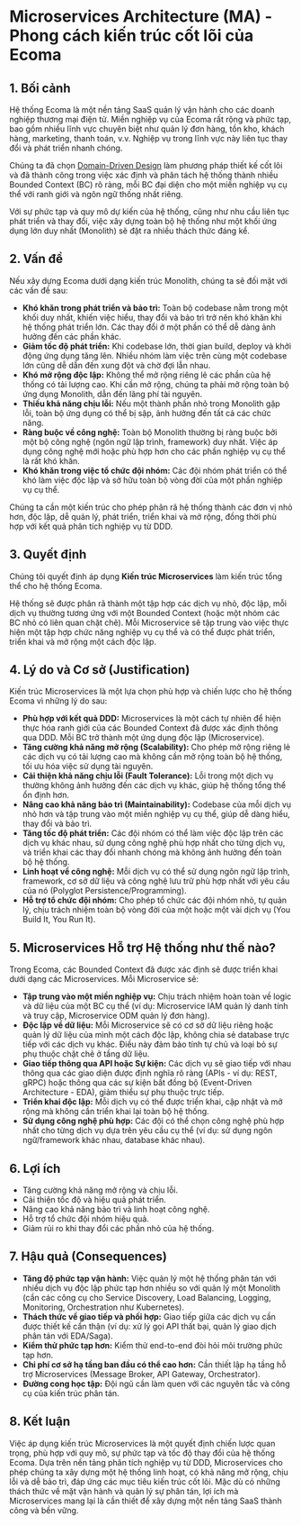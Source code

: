 # **Microservices Architecture (MA) - Phong cách kiến trúc cốt lõi của Ecoma**

## **1\. Bối cảnh**

Hệ thống Ecoma là một nền tảng SaaS quản lý vận hành cho các doanh nghiệp thương mại điện tử. Miền nghiệp vụ của Ecoma rất rộng và phức tạp, bao gồm nhiều lĩnh vực chuyên biệt như quản lý đơn hàng, tồn kho, khách hàng, marketing, thanh toán, v.v. Nghiệp vụ trong lĩnh vực này liên tục thay đổi và phát triển nhanh chóng.

Chúng ta đã chọn [Domain-Driven Design](/explain-decisions/ddd) làm phương pháp thiết kế cốt lõi và đã thành công trong việc xác định và phân tách hệ thống thành nhiều Bounded Context (BC) rõ ràng, mỗi BC đại diện cho một miền nghiệp vụ cụ thể với ranh giới và ngôn ngữ thống nhất riêng.

Với sự phức tạp và quy mô dự kiến của hệ thống, cũng như nhu cầu liên tục phát triển và thay đổi, việc xây dựng toàn bộ hệ thống như một khối ứng dụng lớn duy nhất (Monolith) sẽ đặt ra nhiều thách thức đáng kể.

## **2\. Vấn đề**

Nếu xây dựng Ecoma dưới dạng kiến trúc Monolith, chúng ta sẽ đối mặt với các vấn đề sau:

- **Khó khăn trong phát triển và bảo trì:** Toàn bộ codebase nằm trong một khối duy nhất, khiến việc hiểu, thay đổi và bảo trì trở nên khó khăn khi hệ thống phát triển lớn. Các thay đổi ở một phần có thể dễ dàng ảnh hưởng đến các phần khác.
- **Giảm tốc độ phát triển:** Khi codebase lớn, thời gian build, deploy và khởi động ứng dụng tăng lên. Nhiều nhóm làm việc trên cùng một codebase lớn cũng dễ dẫn đến xung đột và chờ đợi lẫn nhau.
- **Khó mở rộng độc lập:** Không thể mở rộng riêng lẻ các phần của hệ thống có tải lượng cao. Khi cần mở rộng, chúng ta phải mở rộng toàn bộ ứng dụng Monolith, dẫn đến lãng phí tài nguyên.
- **Thiếu khả năng chịu lỗi:** Nếu một thành phần nhỏ trong Monolith gặp lỗi, toàn bộ ứng dụng có thể bị sập, ảnh hưởng đến tất cả các chức năng.
- **Ràng buộc về công nghệ:** Toàn bộ Monolith thường bị ràng buộc bởi một bộ công nghệ (ngôn ngữ lập trình, framework) duy nhất. Việc áp dụng công nghệ mới hoặc phù hợp hơn cho các phần nghiệp vụ cụ thể là rất khó khăn.
- **Khó khăn trong việc tổ chức đội nhóm:** Các đội nhóm phát triển có thể khó làm việc độc lập và sở hữu toàn bộ vòng đời của một phần nghiệp vụ cụ thể.

Chúng ta cần một kiến trúc cho phép phân rã hệ thống thành các đơn vị nhỏ hơn, độc lập, dễ quản lý, phát triển, triển khai và mở rộng, đồng thời phù hợp với kết quả phân tích nghiệp vụ từ DDD.

## **3\. Quyết định**

Chúng tôi quyết định áp dụng **Kiến trúc Microservices** làm kiến trúc tổng thể cho hệ thống Ecoma.

Hệ thống sẽ được phân rã thành một tập hợp các dịch vụ nhỏ, độc lập, mỗi dịch vụ thường tương ứng với một Bounded Context (hoặc một nhóm các BC nhỏ có liên quan chặt chẽ). Mỗi Microservice sẽ tập trung vào việc thực hiện một tập hợp chức năng nghiệp vụ cụ thể và có thể được phát triển, triển khai và mở rộng một cách độc lập.

## **4\. Lý do và Cơ sở (Justification)**

Kiến trúc Microservices là một lựa chọn phù hợp và chiến lược cho hệ thống Ecoma vì những lý do sau:

- **Phù hợp với kết quả DDD:** Microservices là một cách tự nhiên để hiện thực hóa ranh giới của các Bounded Context đã được xác định thông qua DDD. Mỗi BC trở thành một ứng dụng độc lập (Microservice).
- **Tăng cường khả năng mở rộng (Scalability):** Cho phép mở rộng riêng lẻ các dịch vụ có tải lượng cao mà không cần mở rộng toàn bộ hệ thống, tối ưu hóa việc sử dụng tài nguyên.
- **Cải thiện khả năng chịu lỗi (Fault Tolerance):** Lỗi trong một dịch vụ thường không ảnh hưởng đến các dịch vụ khác, giúp hệ thống tổng thể ổn định hơn.
- **Nâng cao khả năng bảo trì (Maintainability):** Codebase của mỗi dịch vụ nhỏ hơn và tập trung vào một miền nghiệp vụ cụ thể, giúp dễ dàng hiểu, thay đổi và bảo trì.
- **Tăng tốc độ phát triển:** Các đội nhóm có thể làm việc độc lập trên các dịch vụ khác nhau, sử dụng công nghệ phù hợp nhất cho từng dịch vụ, và triển khai các thay đổi nhanh chóng mà không ảnh hưởng đến toàn bộ hệ thống.
- **Linh hoạt về công nghệ:** Mỗi dịch vụ có thể sử dụng ngôn ngữ lập trình, framework, cơ sở dữ liệu và công nghệ lưu trữ phù hợp nhất với yêu cầu của nó (Polyglot Persistence/Programming).
- **Hỗ trợ tổ chức đội nhóm:** Cho phép tổ chức các đội nhóm nhỏ, tự quản lý, chịu trách nhiệm toàn bộ vòng đời của một hoặc một vài dịch vụ (You Build It, You Run It).

## **5\. Microservices Hỗ trợ Hệ thống như thế nào?**

Trong Ecoma, các Bounded Context đã được xác định sẽ được triển khai dưới dạng các Microservices. Mỗi Microservice sẽ:

- **Tập trung vào một miền nghiệp vụ:** Chịu trách nhiệm hoàn toàn về logic và dữ liệu của một BC cụ thể (ví dụ: Microservice IAM quản lý danh tính và truy cập, Microservice ODM quản lý đơn hàng).
- **Độc lập về dữ liệu:** Mỗi Microservice sẽ có cơ sở dữ liệu riêng hoặc quản lý dữ liệu của mình một cách độc lập, không chia sẻ database trực tiếp với các dịch vụ khác. Điều này đảm bảo tính tự chủ và loại bỏ sự phụ thuộc chặt chẽ ở tầng dữ liệu.
- **Giao tiếp thông qua API hoặc Sự kiện:** Các dịch vụ sẽ giao tiếp với nhau thông qua các giao diện được định nghĩa rõ ràng (APIs \- ví dụ: REST, gRPC) hoặc thông qua các sự kiện bất đồng bộ (Event-Driven Architecture \- EDA), giảm thiểu sự phụ thuộc trực tiếp.
- **Triển khai độc lập:** Mỗi dịch vụ có thể được triển khai, cập nhật và mở rộng mà không cần triển khai lại toàn bộ hệ thống.
- **Sử dụng công nghệ phù hợp:** Các đội có thể chọn công nghệ phù hợp nhất cho từng dịch vụ dựa trên yêu cầu cụ thể (ví dụ: sử dụng ngôn ngữ/framework khác nhau, database khác nhau).

## **6\. Lợi ích**

- Tăng cường khả năng mở rộng và chịu lỗi.
- Cải thiện tốc độ và hiệu quả phát triển.
- Nâng cao khả năng bảo trì và linh hoạt công nghệ.
- Hỗ trợ tổ chức đội nhóm hiệu quả.
- Giảm rủi ro khi thay đổi các phần nhỏ của hệ thống.

## **7\. Hậu quả (Consequences)**

- **Tăng độ phức tạp vận hành:** Việc quản lý một hệ thống phân tán với nhiều dịch vụ độc lập phức tạp hơn nhiều so với quản lý một Monolith (cần các công cụ cho Service Discovery, Load Balancing, Logging, Monitoring, Orchestration như Kubernetes).
- **Thách thức về giao tiếp và phối hợp:** Giao tiếp giữa các dịch vụ cần được thiết kế cẩn thận (ví dụ: xử lý gọi API thất bại, quản lý giao dịch phân tán với EDA/Saga).
- **Kiểm thử phức tạp hơn:** Kiểm thử end-to-end đòi hỏi môi trường phức tạp hơn.
- **Chi phí cơ sở hạ tầng ban đầu có thể cao hơn:** Cần thiết lập hạ tầng hỗ trợ Microservices (Message Broker, API Gateway, Orchestrator).
- **Đường cong học tập:** Đội ngũ cần làm quen với các nguyên tắc và công cụ của kiến trúc phân tán.

## **8\. Kết luận**

Việc áp dụng kiến trúc Microservices là một quyết định chiến lược quan trọng, phù hợp với quy mô, sự phức tạp và tốc độ thay đổi của hệ thống Ecoma. Dựa trên nền tảng phân tích nghiệp vụ từ DDD, Microservices cho phép chúng ta xây dựng một hệ thống linh hoạt, có khả năng mở rộng, chịu lỗi và dễ bảo trì, đáp ứng các mục tiêu kiến trúc cốt lõi. Mặc dù có những thách thức về mặt vận hành và quản lý sự phân tán, lợi ích mà Microservices mang lại là cần thiết để xây dựng một nền tảng SaaS thành công và bền vững.
